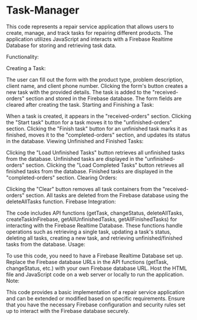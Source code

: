 # Task-Manager

This code represents a repair service application that allows users to create, manage, and track tasks for repairing different products. The application utilizes JavaScript and interacts with a Firebase Realtime Database for storing and retrieving task data.

Functionality:

Creating a Task:

The user can fill out the form with the product type, problem description, client name, and client phone number.
Clicking the form's button creates a new task with the provided details.
The task is added to the "received-orders" section and stored in the Firebase database.
The form fields are cleared after creating the task.
Starting and Finishing a Task:

When a task is created, it appears in the "received-orders" section.
Clicking the "Start task" button for a task moves it to the "unfinished-orders" section.
Clicking the "Finish task" button for an unfinished task marks it as finished, moves it to the "completed-orders" section, and updates its status in the database.
Viewing Unfinished and Finished Tasks:

Clicking the "Load Unfinished Tasks" button retrieves all unfinished tasks from the database.
Unfinished tasks are displayed in the "unfinished-orders" section.
Clicking the "Load Completed Tasks" button retrieves all finished tasks from the database.
Finished tasks are displayed in the "completed-orders" section.
Clearing Orders:

Clicking the "Clear" button removes all task containers from the "received-orders" section.
All tasks are deleted from the Firebase database using the deleteAllTasks function.
Firebase Integration:

The code includes API functions (getTask, changeStatus, deleteAllTasks, createTaskInFirebase, getAllUnfinishedTasks, getAllFinishedTasks) for interacting with the Firebase Realtime Database.
These functions handle operations such as retrieving a single task, updating a task's status, deleting all tasks, creating a new task, and retrieving unfinished/finished tasks from the database.
Usage:

To use this code, you need to have a Firebase Realtime Database set up.
Replace the Firebase database URLs in the API functions (getTask, changeStatus, etc.) with your own Firebase database URL.
Host the HTML file and JavaScript code on a web server or locally to run the application.
Note:

This code provides a basic implementation of a repair service application and can be extended or modified based on specific requirements.
Ensure that you have the necessary Firebase configuration and security rules set up to interact with the Firebase database securely.
